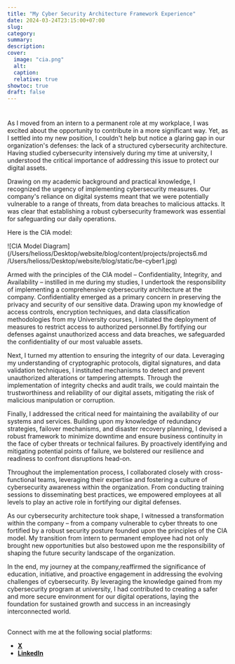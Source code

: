 ```yaml
---
title: "My Cyber Security Architecture Framework Experience"
date: 2024-03-24T23:15:00+07:00
slug: 
category: 
summary:
description: 
cover:
  image: "cia.png" 
  alt:
  caption: 
  relative: true
showtoc: true
draft: false
---
```


#
As I moved from an intern to a permanent role at my workplace, I was excited about the opportunity to contribute in a more significant way. Yet, as I settled into my new position, I couldn't help but notice a glaring gap in our organization's defenses: the lack of a structured cybersecurity architecture. Having studied cybersecurity intensively during my time at university, I understood the critical importance of addressing this issue to protect our digital assets.

Drawing on my academic background and practical knowledge, I recognized the urgency of implementing cybersecurity measures. Our company's reliance on digital systems meant that we were potentially vulnerable to a range of threats, from data breaches to malicious attacks. It was clear that establishing a robust cybersecurity framework was essential for safeguarding our daily operations.


Here is the CIA model:

![CIA Model Diagram](/Users/helioss/Desktop/website/blog/content/projects/projects6.md
/Users/helioss/Desktop/website/blog/static/be-cyber1.jpg)



Armed with the principles of the CIA model – Confidentiality, Integrity, and Availability – instilled in me during my studies, I undertook the responsibility of implementing a comprehensive cybersecurity architecture at the company.
Confidentiality emerged as a primary concern in preserving the privacy and security of our sensitive data. Drawing upon my knowledge of access controls, encryption techniques, and data classification methodologies from my University courses, I initiated the deployment of measures to restrict access to authorized personnel.By fortifying our defenses against unauthorized access and data breaches, we safeguarded the confidentiality of our most valuable assets.

Next, I turned my attention to ensuring the integrity of our data. Leveraging my understanding of cryptographic protocols, digital signatures, and data validation techniques, I instituted mechanisms to detect and prevent unauthorized alterations or tampering attempts. Through the implementation of integrity checks and audit trails, we could maintain the trustworthiness and reliability of our digital assets, mitigating the risk of malicious manipulation or corruption.

Finally, I addressed the critical need for maintaining the availability of our systems and services. Building upon my knowledge of redundancy strategies, failover mechanisms, and disaster recovery planning, I devised a robust framework to minimize downtime and ensure business continuity in the face of cyber threats or technical failures. By proactively identifying and mitigating potential points of failure, we bolstered our resilience and readiness to confront disruptions head-on.

Throughout the implementation process, I collaborated closely with cross-functional teams, leveraging their expertise and fostering a culture of cybersecurity awareness within the organization. From conducting training sessions to disseminating best practices, we empowered employees at all levels to play an active role in fortifying our digital defenses.

As our cybersecurity architecture took shape, I witnessed a transformation within the company – from a company vulnerable to cyber threats to one fortified by a robust security posture founded upon the principles of the CIA model. My transition from intern to permanent employee had not only brought new opportunities but also bestowed upon me the responsibility of shaping the future security landscape of the organization.

In the end, my journey at the company,reaffirmed the significance of education, initiative, and proactive engagement in addressing the evolving challenges of cybersecurity. By leveraging the knowledge gained from my cybersecurity program at university, I had contributed to creating a safer and more secure environment for our digital operations, laying the foundation for sustained growth and success in an increasingly interconnected world.
##

###

Connect with me at the following social platforms:
- [**X**](https://twitter.com/lexromoo)
- [**LinkedIn**](https://www.linkedin.com/in/alex-romo-0b720a2a2/)


